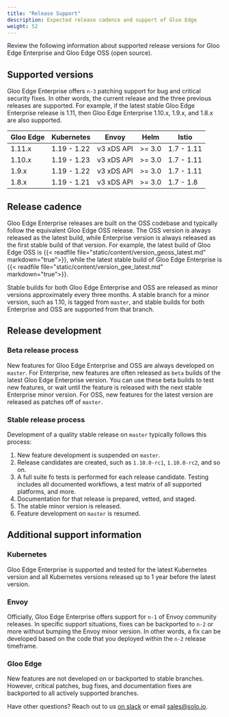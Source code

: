```yaml
---
title: "Release Support"
description: Expected release cadence and support of Gloo Edge
weight: 52
---
```


Review the following information about supported release versions for Gloo Edge Enterprise and Gloo Edge OSS (open source).

## Supported versions

Gloo Edge Enterprise offers `n-3` patching support for bug and critical security fixes. In other words, the current release and the three previous releases are supported. For example, if the latest stable Gloo Edge Enterprise release is 1.11, then Gloo Edge Enterprise 1.10.x, 1.9.x, and 1.8.x are also supported.

| Gloo Edge | Kubernetes | Envoy | Helm | Istio |
|------|----------|---------|--------|------|
| 1.11.x | 1.19 - 1.22 | v3 xDS API | >= 3.0 | 1.7 - 1.11 |
| 1.10.x | 1.19 - 1.23 | v3 xDS API | >= 3.0 | 1.7 - 1.11 |
| 1.9.x | 1.19 - 1.22 | v3 xDS API | >= 3.0 | 1.7 - 1.11 |
| 1.8.x | 1.19 - 1.21 | v3 xDS API | >= 3.0 | 1.7 - 1.8 |

## Release cadence

Gloo Edge Enterprise releases are built on the OSS codebase and typically follow the equivalent Gloo Edge OSS release. The OSS version is always released as the latest build, while Enterprise version is always released as the first stable build of that version. For example, the latest build of Gloo Edge OSS is {{< readfile file="static/content/version_geoss_latest.md" markdown="true">}}, while the latest stable build of Gloo Edge Enterprise is {{< readfile file="static/content/version_gee_latest.md" markdown="true">}}.

Stable builds for both Gloo Edge Enterprise and OSS are released as minor versions approximately every three months. A stable branch for a minor version, such as 1.10, is tagged from `master`, and stable builds for both Enterprise and OSS are supported from that branch. 

## Release development

### Beta release process

New features for Gloo Edge Enterprise and OSS are always developed on `master`. For Enterprise, new features are often released as `beta` builds of the latest Gloo Edge Enterprise version. You can use these beta builds to test new features, or wait until the feature is released with the next stable Enterprise minor version. For OSS, new features for the latest version are released as patches off of `master`.

### Stable release process

Development of a quality stable release on `master` typically follows this process:
1. New feature development is suspended on `master`.
2. Release candidates are created, such as `1.10.0-rc1`, `1.10.0-rc2`, and so on.
3. A full suite fo tests is performed for each release candidate. Testing includes all documented workflows, a test matrix of all supported platforms, and more.
4. Documentation for that release is prepared, vetted, and staged.
5. The stable minor version is released.
6. Feature development on `master` is resumed.

## Additional support information

### Kubernetes 
Gloo Edge Enterprise is supported and tested for the latest Kubernetes version and all Kubernetes versions released up to 1 year before the latest version.

### Envoy
Officially, Gloo Edge Enterprise offers support for `n-1` of Envoy community releases. In specific support situations, fixes can be backported to `n-2` or more without bumping the Envoy minor version. In other words, a fix can be developed based on the code that you deployed within the `n-2` release timeframe. 

### Gloo Edge
New features are not developed on or backported to stable branches. However, critical patches, bug fixes, and documentation fixes are backported to all actively supported branches.


Have other questions? Reach out to us [on slack](https://slack.solo.io) or email [sales@solo.io](mailto:sales@solo.io).